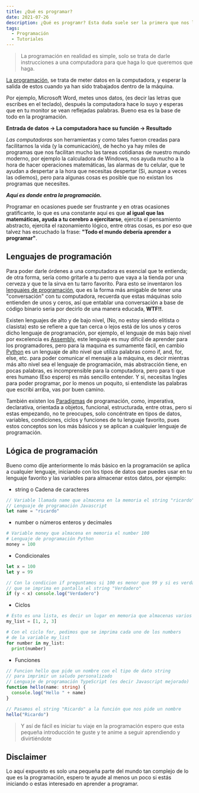 ```yaml
---
title: ¿Qué es programar?
date: 2021-07-26
description: ¿Qué es programr? Esta duda suele ser la primera que nos llega a la cabeza cuando empezamos en el mundo del Software, Así que, espero que estas líneas te puedan ayudar
tags:
  - Programación
  - Tutoriales
---
```



> La programación en realidad es simple, solo se trata de darle instrucciones a una computadora para que haga lo que queremos que haga.

[La programación](https://es.wikipedia.org/wiki/Programaci%C3%B3n), se trata de meter datos en la computadora, y esperar la salida de estos cuando ya han sido trabajados dentro de la máquina.

Por ejemplo, Microsoft Word, metes unos datos, (es decir las letras que escribes en el teclado), después la computadora hace lo suyo y esperas que en tu monitor se vean reflejadas palabras. Bueno esa es la base de todo en la programación.

**Entrada de datos -> La computadora hace su función -> Resultado**

*Las computadoras* son herramientas y como tales fueron creadas para facilitarnos la vida (y la comunicación), de hecho ya hay miles de programas que nos facilitan mucho las tareas cotidianas de nuestro mundo moderno, por ejemplo la calculadora de Windows, nos ayuda mucho a la hora de hacer operaciones matemáticas, las alarmas de tu celular, que te ayudan a despertar a la hora que necesitas despertar (Si, aunque a veces las odiemos), pero para algunas cosas es posible que no existan los programas que necesites.

***Aquí es donde entra la programación.***

Programar en ocasiones puede ser frustrante y en otras ocasiones gratificante, lo que es una constante aquí es que **al igual que las matemáticas, ayuda a tu cerebro a ejercitarse**, ejercita el pensamiento abstracto, ejercita el razonamiento lógico, entre otras cosas, es por eso que talvez has escuchado la frase: **"Todo el mundo debería aprender a programar"**.

## Lenguajes de programación

Para poder darle órdenes a una computadora es esencial que te entienda; de otra forma, sería como gritarle a tu perro que vaya a la tienda por una cerveza y que te la sirva en tu tarro favorito.
Para esto se inventaron los [lenguajes de programación](https://es.wikipedia.org/wiki/Lenguaje_de_programaci%C3%B3n), que es la forma más amigable de tener una "conversación" con tu computadora, recuerda que estas máquinas solo entienden de unos y ceros, así que entablar una conversación a base de código binario seria por decirlo de una manera educada, **WTF!!**.

Existen lenguajes de alto y de bajo nivel, (No, no estoy siendo elitista o clasista) esto se refiere a que tan cerca o lejos está de los unos y ceros dicho lenguaje de programación, por ejemplo, el lenguaje de más bajo nivel por excelencia es [Assembly](https://es.wikipedia.org/wiki/Lenguaje_ensamblador), este lenguaje es muy difícil de aprender para los programadores, pero para la maquina es sumamente fácil, en cambio [Python](https://www.python.org/) es un lenguaje de alto nivel que utiliza palabras como if, and, for, else, etc. para poder comunicar el mensaje a la máquina, es decir mientras más alto nivel sea el lenguaje de programación, más abstracción tiene, en pocas palabras, es incomprensible para la computadora, pero para ti que eres humano (Eso espero) es más sencillo entender. Y sí, necesitas Ingles para poder programar, por lo menos un poquito, si entendiste las palabras que escribí arriba, vas por buen camino.

También existen los [Paradigmas](https://es.wikipedia.org/wiki/Paradigma) de programación, como, imperativa, declarativa, orientada a objetos, funcional, estructurada, entre otras, pero si estas empezando, no te preocupes, solo concéntrate en tipos de datos, variables, condiciones, ciclos y funciones de tu lenguaje favorito, pues estos conceptos son los más básicos y se aplican a cualquier lenguaje de programación.

## Lógica de programación
Bueno como dije anteriormente lo más básico en la programación se aplica a cualquier lenguaje, iniciando con los tipos de datos que puedes usar en tu lenguaje favorito y las variables para almacenar estos datos, por ejemplo:

- string o Cadena de caracteres
```js
// Variable llamada name que almacena en la memoria el string "ricardo"
// Lenguaje de programación Javascript
let name = "ricardo"
```

- number o números enteros y decimales
```py
# Variable money que almacena en memoria el number 100
# Lenguaje de programación Python
money = 100 
```

- Condicionales
```js
let x = 100
let y = 99

// Con la condicion if preguntamos si 100 es menor que 99 y si es verdad
// que se imprima en pantalla el string "Verdadero"
if (y < x) console.log("Verdadero")
```

- Ciclos
```py
# Esto es una lista, es decir un lugar en memoria que almacenas varios datos.
my_list = [1, 2, 3]

# Con el ciclo for, pedimos que se imprima cada uno de los numbers
# de la variable my_list
for number in my_list:
  print(number)
```

- Funciones
```ts
// Funcion hello que pide un nombre con el tipo de dato string
// para imprimir un saludo personalizado
// Lenguaje de programación TypeScript (es decir Javascript mejorado)
function hello(name: string) {
  console.log("Hello " + name)
}

// Pasamos el string "Ricardo" a la función que nos pide un nombre
hello("Ricardo")
```

> Y así de fácil es iniciar tu viaje en la programación
> espero que esta pequeña introducción te guste y te anime a seguir
> aprendiendo y divirtiéndote

## Disclaimer

Lo aquí expuesto es solo una pequeña parte del mundo tan complejo de lo que es la programación, espero te ayude al menos un poco si estás iniciando o estas interesado en aprender a programar.
